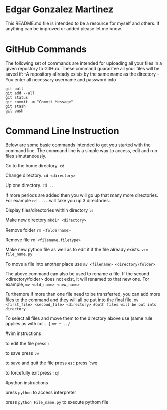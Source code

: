 # Edgar Gonzalez Martinez
This README.md file is intended to be a resource for myself and others. If anything can be improved or added please let me know.

# GitHub Commands
The following set of commands are intended for uploading all your files in a given repostory to GitHub. These command guarantee all your files will be saved if:
-A repository allready exists by the same name as the directory
-You enter all necessary username and password info

```
git pull
git add --all
git status
git commit -m "Commit Message"
git stash
git push
```




# Command Line Instruction
Below are some basic commands intended to get you started with the command line. The command line is a simple way to access, edit and run files simutaneously. 

Go to the home directory.
```cd```

Change directory.
```cd <directory>```

Up one directory. 
```cd ..```

If more periods are added then you will go up that many more directories. For example ```cd ....``` will take you up 3 directories. 

Display files/directories within directory
```ls```

Make new directory
```mkdir <directory>```

Remove folder
```rm <foldername>```

Remove file
```rm <filename.filetype>```

Make new python file as well as to edit it if the file already exists.
```vim file_name.py```

To move a file into another place use 
```mv <filename> <directory/folder>```

The above command can also be used to rename a file. If the second <directory/folder> does not exist, it will renamed to that new one. For example, 
```mv <old_name> <new_name>```

Furthemore if more than one file need to be transferred, you can add more files to the command and they will all be put into the final file. 
```mv <first_file> <second_file> <directory> #both files will be put into directory```

To select all files and move them to the directory above use (same rule applies as with cd ....)
```mv * ../```






#vim instructions

to edit the file press `i`

to save press `:w`

to save and quit the file press `esc` press `:wq

to forcefully exit press
```:q!```



#python instructions

press `python` to access interpreter

press `python File_name.py` to execute pythom file 

